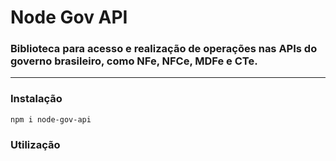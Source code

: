 # Node Gov API

### Biblioteca para acesso e realização de operações nas APIs do governo brasileiro, como NFe, NFCe, MDFe e CTe.

---

### Instalação

```
npm i node-gov-api
```

### Utilização

```

```
